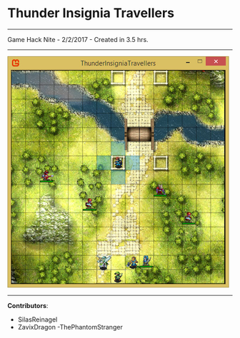 # Thunder Insignia Travellers

----

Game Hack Nite - 2/2/2017 - Created in 3.5 hrs.

----

![screenshot](https://github.com/EnigmaDragons/ThunderInsigniaTravellers/blob/master/screenshot.jpg)

----

<strong>Contributors</strong>:
- SilasReinagel
- ZavixDragon
-ThePhantomStranger